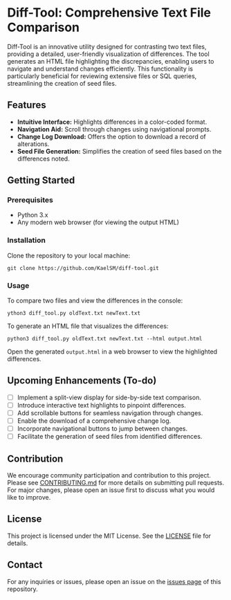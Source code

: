# Diff-Tool: Comprehensive Text File Comparison

Diff-Tool is an innovative utility designed for contrasting two text files, providing a detailed, user-friendly visualization of differences. The tool generates an HTML file highlighting the discrepancies, enabling users to navigate and understand changes efficiently. This functionality is particularly beneficial for reviewing extensive files or SQL queries, streamlining the creation of seed files.

## Features

- **Intuitive Interface:** Highlights differences in a color-coded format.
- **Navigation Aid:** Scroll through changes using navigational prompts.
- **Change Log Download:** Offers the option to download a record of alterations.
- **Seed File Generation:** Simplifies the creation of seed files based on the differences noted.

## Getting Started

### Prerequisites

- Python 3.x
- Any modern web browser (for viewing the output HTML)

### Installation

Clone the repository to your local machine:
```
git clone https://github.com/KaelSM/diff-tool.git
```

### Usage

To compare two files and view the differences in the console:
```
ython3 diff_tool.py oldText.txt newText.txt
```
To generate an HTML file that visualizes the differences:
```
python3 diff_tool.py oldText.txt newText.txt --html output.html
```
Open the generated `output.html` in a web browser to view the highlighted differences.

## Upcoming Enhancements (To-do)

- [ ] Implement a split-view display for side-by-side text comparison.
- [ ] Introduce interactive text highlights to pinpoint differences.
- [ ] Add scrollable buttons for seamless navigation through changes.
- [ ] Enable the download of a comprehensive change log.
- [ ] Incorporate navigational buttons to jump between changes.
- [ ] Facilitate the generation of seed files from identified differences.

## Contribution

We encourage community participation and contribution to this project. Please see [CONTRIBUTING.md](#) for more details on submitting pull requests. For major changes, please open an issue first to discuss what you would like to improve.

## License

This project is licensed under the MIT License. See the [LICENSE](https://github.com/KaelSM/diff-tool/blob/main/LICENSE) file for details.

## Contact

For any inquiries or issues, please open an issue on the [issues page](https://github.com/KaelSM/diff-tool/issues) of this repository.
